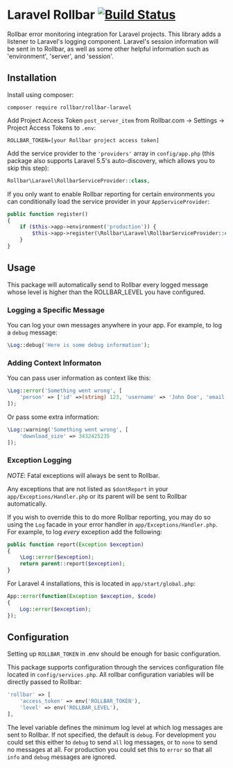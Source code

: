 # Laravel Rollbar [![Build Status](https://travis-ci.org/rollbar/rollbar-php-laravel.svg?branch=master)](https://travis-ci.org/rollbar/rollbar-laravel) 

Rollbar error monitoring integration for Laravel projects. This library adds a listener to Laravel's logging component. Laravel's session information will be sent in to Rollbar, as well as some other helpful information such as 'environment', 'server', and 'session'.

## Installation

Install using composer:

```
composer require rollbar/rollbar-laravel
```

Add Project Access Token `post_server_item` from Rollbar.com -> Settings -> Project Access Tokens to `.env`:

```
ROLLBAR_TOKEN=[your Rollbar project access token]
```

Add the service provider to the `'providers'` array in `config/app.php` (this package also supports Laravel 5.5's auto-discovery, which allows you to skip this step):

```php
Rollbar\Laravel\RollbarServiceProvider::class,
```

If you only want to enable Rollbar reporting for certain environments you can conditionally load the service provider in your `AppServiceProvider`:

```php
public function register()
{
    if ($this->app->environment('production')) {
        $this->app->register(\Rollbar\Laravel\RollbarServiceProvider::class);
    }
}
```
## Usage

This package will automatically send to Rollbar every logged message whose level is higher than the ROLLBAR_LEVEL you have configured.

### Logging a Specific Message

You can log your own messages anywhere in your app. For example, to log a `debug` message:

```php
\Log::debug('Here is some debug information');
```

### Adding Context Informaton

You can pass user information as context like this:

```php
\Log::error('Something went wrong', [
    'person' => ['id' =>(string) 123, 'username' => 'John Doe', 'email' => 'john@doe.com']
]);
```

Or pass some extra information:

```php
\Log::warning('Something went wrong', [
    'download_size' => 3432425235
]);
```

### Exception Logging

*NOTE*: Fatal exceptions will always be sent to Rollbar.

Any exceptions that are not listed as `$dontReport` in your `app/Exceptions/Handler.php` or its parent will be sent to Rollbar automatically.

If you wish to override this to do more Rollbar reporting, you may do so using the `Log` facade in your error handler in `app/Exceptions/Handler.php`. For example, to log *every* exception add the following:

```php
public function report(Exception $exception)
{
    \Log::error($exception);
    return parent::report($exception);
}
```

For Laravel 4 installations, this is located in `app/start/global.php`:

```php
App::error(function(Exception $exception, $code)
{
    Log::error($exception);
});
```

## Configuration

Setting up `ROLLBAR_TOKEN` in .env should be enough for basic configuration.

This package supports configuration through the services configuration file located in `config/services.php`. All rollbar configuration variables will be directly passed to Rollbar:

```php
'rollbar' => [
    'access_token' => env('ROLLBAR_TOKEN'),
    'level' => env('ROLLBAR_LEVEL'),
],
```

The level variable defines the minimum log level at which log messages are sent to Rollbar. If not specified, the default is `debug`. For development you could set this either to `debug` to send `all` log messages, or to `none` to send no messages at all. For production you could set this to `error` so that all `info` and `debug` messages are ignored.
